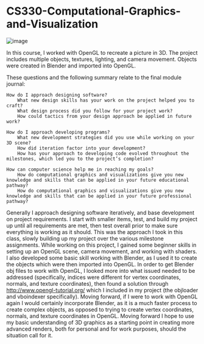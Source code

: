# CS330-Computational-Graphics-and-Visualization

![image](https://user-images.githubusercontent.com/84251346/220198402-ddf77a61-141c-4bec-8bd9-a94eeed674be.png)


In this course, I worked with OpenGL to recreate a picture in 3D. The project includes multiple objects, textures, lighting, and camera movement. Objects were created in Blender and imported into OpenGL.

These questions and the following summary relate to the final module journal:

    How do I approach designing software?
        What new design skills has your work on the project helped you to craft?
        What design process did you follow for your project work?
        How could tactics from your design approach be applied in future work?

    How do I approach developing programs?
        What new development strategies did you use while working on your 3D scene?
        How did iteration factor into your development?
        How has your approach to developing code evolved throughout the milestones, which led you to the project’s completion?

    How can computer science help me in reaching my goals?
        How do computational graphics and visualizations give you new knowledge and skills that can be applied in your future educational pathway?
        How do computational graphics and visualizations give you new knowledge and skills that can be applied in your future professional pathway?

Generally I approach designing software iteratively, and base development on project requirements. I start with smaller items, test, and build my project up until all requirements are met, then test overall prior to make sure everything is working as it should. This was the approach I took in this class, slowly building up my project over the various milestone assignments. While working on this project, I gained some beginner skills in setting up an OpenGL scene, camera movement, and working with shaders. I also developed some basic skill working with Blender, as I used it to create the objects which were then imported into OpenGL. In order to get Blender obj files to work with OpenGL, I looked more into what issued needed to be addressed (specifically, indices were different for vertex coordinates, normals, and texture coordinates), then found a solution through http://www.opengl-tutorial.org/ which I included in my project (the objloader and vboindexer specifically). Moving forward, if I were to work with OpenGL again I would certainly incorporate Blender, as it is a much faster process to create complex objects, as opposed to trying to create vertex coordinates, normals, and texture coordinates in OpenGL. Moving forward I hope to use my basic understanding of 3D graphics as a starting point in creating more advanced renders, both for personal and for work purposes, should the situation call for it.
